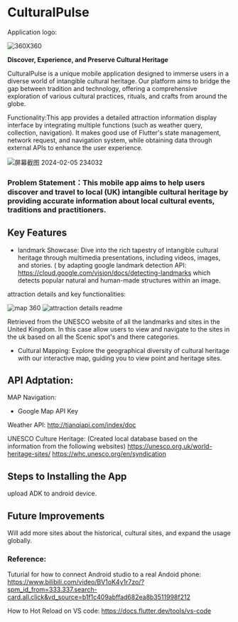 # CulturalPulse
Application logo:

![360X360](https://github.com/ucfninf/casa0015-Culture-Pulse/assets/146268411/bae78083-b957-4779-bd33-9e8e433f0560)


**Discover, Experience, and Preserve Cultural Heritage**

CulturalPulse is a unique mobile application designed to immerse users in a diverse world of intangible cultural heritage. Our platform aims to bridge the gap between tradition and technology, offering a comprehensive exploration of various cultural practices, rituals, and crafts from around the globe.

Functionality:This app provides a detailed attraction information display interface by integrating multiple functions (such as weather query, collection, navigation). It makes good use of Flutter's state management, network request, and navigation system, while obtaining data through external APIs to enhance the user experience.

![屏幕截图 2024-02-05 234032](https://github.com/ucfninf/casa0015-Culture-Pulse/assets/146268411/0eb05043-34bc-4ad8-9e3b-eda64ffea72f)

### Problem Statement：This mobile app aims to help users discover and travel to local (UK) intangible cultural heritage by providing accurate information about local cultural events, traditions and practitioners.

## Key Features

- landmark Showcase: Dive into the rich tapestry of intangible cultural heritage through multimedia presentations, including videos, images, and stories.
 ( by adapting google landmark detection API: https://cloud.google.com/vision/docs/detecting-landmarks
which detects popular natural and human-made structures within an image.
  
attraction details and key functionalities:

![map 360](https://github.com/ucfninf/casa0015-Culture-Pulse/assets/146268411/e069c55e-9071-4456-9afa-051c253d3c8a) ![attraction details readme](https://github.com/ucfninf/casa0015-Culture-Pulse/assets/146268411/ac7526e1-5509-49bd-9d8f-91beb4467e15)



Retrieved from the UNESCO website of all the landmarks and sites in the United Kingdom. In this case allow users to view and navigate to the sites in the uk based on all the Scenic spot's and there categories.

- Cultural Mapping: Explore the geographical diversity of cultural heritage with our interactive map, guiding you to view point and heritage sites.

## API Adptation:
  MAP Navigation:
 -  Google Map API Key

Weather API:
http://tianqiapi.com/index/doc 

 UNESCO Culture Heritage: (Created local database based on the information from the following websites)
  https://unesco.org.uk/world-heritage-sites/
  https://whc.unesco.org/en/syndication  

## Steps to Installing the App
upload ADK to android device.

## Future Improvements
Will add more sites about the historical, cultural sites, and expand the usage globally.
### Reference:

Tuturial for how to connect Android studio to a real Andoid phone: https://www.bilibili.com/video/BV1oK4y1r7zo/?spm_id_from=333.337.search-card.all.click&vd_source=b1f1c409abffad682ea8b3511998f212 

How to Hot Reload on VS code: https://docs.flutter.dev/tools/vs-code


